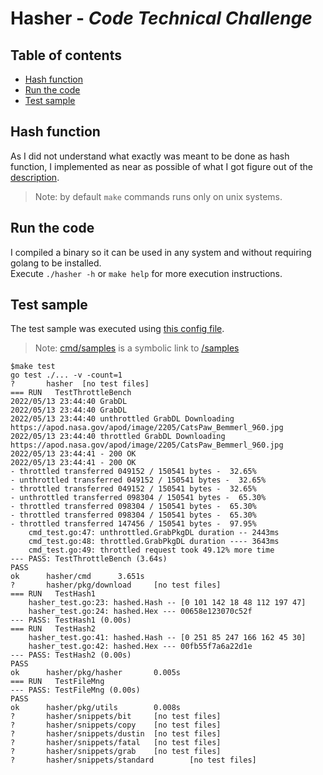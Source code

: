# Hasher - *Code Technical Challenge*

## Table of contents

- [Hash function](#hash-function)
- [Run the code](#run-the-code)
- [Test sample](#test-sample)

## Hash function

As I did not understand what exactly was meant to be done as hash function, I implemented as near as possible of what I got figure out of the [description](./DESCRIPTION.md#L18).
> Note: by default `make` commands runs only on unix systems.

## Run the code

I compiled a binary so it can be used in any system and without requiring golang to be installed.  
Execute `./hasher -h` or `make help` for more execution instructions.

## Test sample

The test sample was executed using [this config file](/samples/config_sample-1.json).
> Note: [cmd/samples](cmd/samples) is a symbolic link to [/samples](/samples)

```log
$make test
go test ./... -v -count=1
?       hasher  [no test files]
=== RUN   TestThrottleBench
2022/05/13 23:44:40 GrabDL
2022/05/13 23:44:40 GrabDL
2022/05/13 23:44:40 unthrottled GrabDL Downloading https://apod.nasa.gov/apod/image/2205/CatsPaw_Bemmerl_960.jpg
2022/05/13 23:44:40 throttled GrabDL Downloading https://apod.nasa.gov/apod/image/2205/CatsPaw_Bemmerl_960.jpg
2022/05/13 23:44:41 - 200 OK
2022/05/13 23:44:41 - 200 OK
- throttled transferred 049152 / 150541 bytes -  32.65%
- unthrottled transferred 049152 / 150541 bytes -  32.65%
- throttled transferred 049152 / 150541 bytes -  32.65%
- unthrottled transferred 098304 / 150541 bytes -  65.30%
- throttled transferred 098304 / 150541 bytes -  65.30%
- throttled transferred 098304 / 150541 bytes -  65.30%
- throttled transferred 147456 / 150541 bytes -  97.95%
    cmd_test.go:47: unthrottled.GrabPkgDL duration -- 2443ms
    cmd_test.go:48: throttled.GrabPkgDL duration ---- 3643ms
    cmd_test.go:49: throttled request took 49.12% more time
--- PASS: TestThrottleBench (3.64s)
PASS
ok      hasher/cmd      3.651s
?       hasher/pkg/download     [no test files]
=== RUN   TestHash1
    hasher_test.go:23: hashed.Hash -- [0 101 142 18 48 112 197 47]
    hasher_test.go:24: hashed.Hex --- 00658e123070c52f
--- PASS: TestHash1 (0.00s)
=== RUN   TestHash2
    hasher_test.go:41: hashed.Hash -- [0 251 85 247 166 162 45 30]
    hasher_test.go:42: hashed.Hex --- 00fb55f7a6a22d1e
--- PASS: TestHash2 (0.00s)
PASS
ok      hasher/pkg/hasher       0.005s
=== RUN   TestFileMng
--- PASS: TestFileMng (0.00s)
PASS
ok      hasher/pkg/utils        0.008s
?       hasher/snippets/bit     [no test files]
?       hasher/snippets/copy    [no test files]
?       hasher/snippets/dustin  [no test files]
?       hasher/snippets/fatal   [no test files]
?       hasher/snippets/grab    [no test files]
?       hasher/snippets/standard        [no test files]
```
